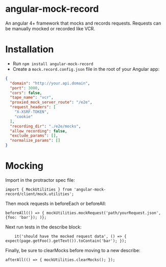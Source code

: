 # angular-mock-record
An angular 4+ framework that mocks and records requests. Requests can be manually mocked or recorded like VCR.

# Installation
- Run `npm install angular-mock-record`
- Create a `mock.record.config.json` file in the root of your Angular app:


```json
{
  "domain": "http://your.api.domain",
  "port": 3000,
  "cors": false,
  "tape_name": "vcr",
  "proxied_mock_server_route": "/e2e",
  "request_headers": [
    "X-XSRF-TOKEN",
    "cookie"
  ],
  "recording_dir": "./e2e/mocks",
  "allow_recording": false,
  "exclude_params": [],
  "normalize_params": [] 
}
```


# Mocking
Import in the protractor spec file:


`import { MockUtilities } from 'angular-mock-record/client/mock.utilities';`


Then mock requests in beforeEach or beforeAll:


`
beforeAll(() => {
  mockUtilities.mockRequest('path/yourRequest.json', {foo: 'bar'});
)};
`

Next run tests in the describe block:


`    
it('should have the mocked request data', () => {
  expect(page.getFoo().getText()).toContain('bar');
});
`


Finally, be sure to clearMocks before moving to a new describe:

`
afterAll(() => {
  mockUtilities.clearMocks();
});
`
